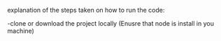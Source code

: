 explanation of the steps taken on how to run the code:

-clone or download the project locally (Enusre that node is install in you machine)

```1: run node generate_card.js to generate card number on the. 
```
   


